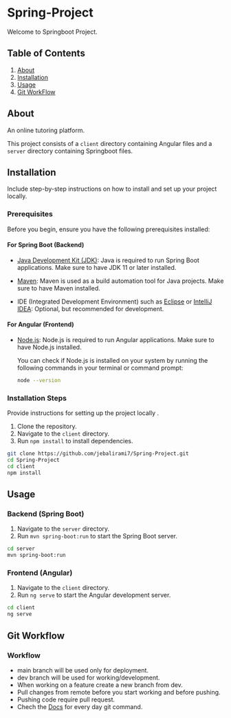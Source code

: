 # Spring-Project

Welcome to Springboot Project.

## Table of Contents

1. [About](#about)
2. [Installation](#installation)
3. [Usage](#usage)
4. [Git WorkFlow](#git-workflow)  

## About

An online tutoring platform.  

This project consists of a `client` directory containing Angular files and a `server` directory containing Springboot files.

## Installation

Include step-by-step instructions on how to install and set up your project locally.

### Prerequisites

Before you begin, ensure you have the following prerequisites installed:

#### For Spring Boot (Backend)

- [Java Development Kit (JDK)](https://www.oracle.com/java/technologies/javase-jdk11-downloads.html): Java is required to run Spring Boot applications. Make sure to have JDK 11 or later installed.

- [Maven](https://maven.apache.org/): Maven is used as a build automation tool for Java projects. Make sure to have Maven installed.

- IDE (Integrated Development Environment) such as [Eclipse](https://www.eclipse.org/) or [IntelliJ IDEA](https://www.jetbrains.com/idea/): Optional, but recommended for development.

#### For Angular (Frontend)

- [Node.js](https://nodejs.org/): Node.js is required to run Angular applications. Make sure to have Node.js installed. 

  You can check if Node.js is installed on your system by running the following commands in your terminal or command prompt:

  ```bash
  node --version

### Installation Steps

Provide instructions for setting up the project locally .

1. Clone the repository.
2. Navigate to the `client` directory.
3. Run `npm install` to install dependencies.

```bash
git clone https://github.com/jebalirami7/Spring-Project.git
cd Spring-Project
cd client
npm install
```

## Usage

### Backend (Spring Boot)

1. Navigate to the `server` directory.
2. Run `mvn spring-boot:run` to start the Spring Boot server.

```bash
cd server
mvn spring-boot:run
```

### Frontend (Angular)

1. Navigate to the `client` directory.
3. Run `ng serve` to start the Angular development server.


```bash
cd client
ng serve
```

## Git Workflow
### Workflow  
* main branch will be used only for deployment.  
* dev branch will be used for working/development.
* When working on a feature create a new branch from dev.  
* Pull changes from remote before you start working and before pushing.  
* Pushing code require pull request.  
* Chech the [Docs](docs/README.md) for every day git command.
